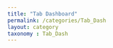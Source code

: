 ```yaml
---
title: "Tab Dashboard"
permalink: /categories/Tab_Dash
layout: category
taxonomy : Tab_Dash
---
```

